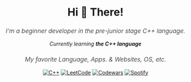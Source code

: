 <h1 align="center">Hi 👋 There!</h1>
<h3 align="center" style="font-weight: 300;"><em>I'm a beginner developer in the pre-junior stage C++ language.</em></h3>

 <p align="center"><em>Currently learning <strong>the C++ language</strong></em></p>

<div align="center">
  <h3 style="font-weight: 300;"><em>My favorite Language, Apps. & Websites, OS, etc.</em></h3>

  <p align="center">
    <a href="https://github.com/marktyrkba"><img src="https://img.shields.io/badge/c++-%2300599C.svg?style=for-the-badge&logo=c%2B%2B&logoColor=white" alt="C++"></a>
    <a href="https://www.leetcode.com/paink1ller/"><img src="https://img.shields.io/badge/LeetCode-000000?style=for-the-badge&logo=LeetCode&logoColor=#d16c06" alt="LeetCode"></a>
    <a href="https://www.codewars.com/users/painkilla"><img src="https://img.shields.io/badge/Codewars-B1361E?style=for-the-badge&logo=codewars&logoColor=grey" alt="Codewars"></a>
    <a href="https://open.spotify.com/user/31bgecbvduwhviiqkwjtqiuxqgay?si=63eefa577ab64bb0"><img src="https://img.shields.io/badge/Spotify-1ED760?style=for-the-badge&logo=spotify&logoColor=white" alt="Spotify"></a>
  </p>
</div>
